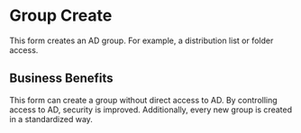 # Group Create

This form creates an AD group. For example, a distribution list or folder access.

## Business Benefits

This form can create a group without direct access to AD. By controlling access to AD, security is improved. Additionally, every new group is created in a standardized way.
